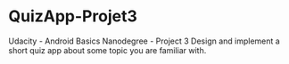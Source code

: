# QuizApp-Projet3
Udacity - Android Basics Nanodegree - Project 3
Design and implement a short quiz app about some topic you are familiar with.
